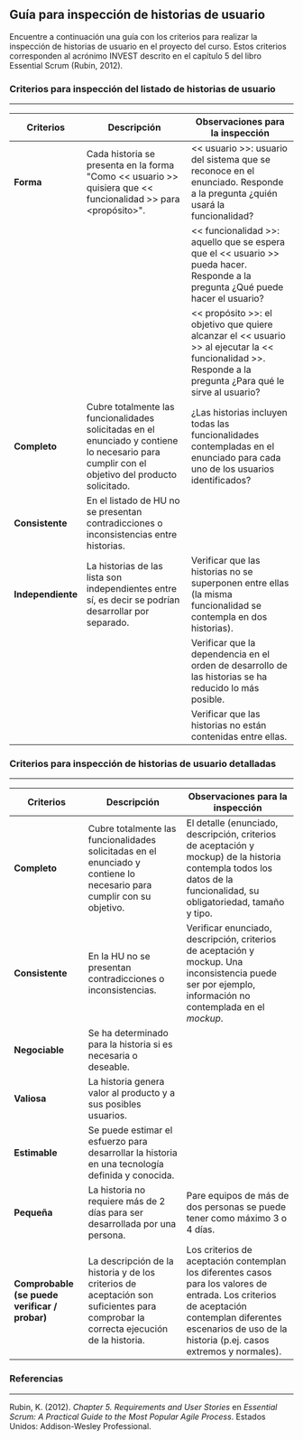 ## Guía para inspección de historias de usuario

Encuentre a continuación una guía con los criterios para realizar la inspección de historias de usuario en el proyecto del curso. Estos criterios corresponden al acrónimo INVEST descrito en el capítulo 5 del libro Essential Scrum (Rubin, 2012).

### Criterios para inspección del listado de historias de usuario
---

| Criterios                                 | Descripción                                                                                                                                    | Observaciones para la inspección                                                                                                                                                                               |
|-------------------------------------------|------------------------------------------------------------------------------------------------------------------------------------------------|----------------------------------------------------------------------------------------------------------------------------------------------------------------------------------------------------------------|
| **Forma**                                     | Cada historia se presenta en la forma "Como << usuario >> quisiera que << funcionalidad >> para <propósito>".                                          | << usuario >>: usuario del sistema que se reconoce en el enunciado. Responde a la pregunta ¿quién usará la funcionalidad?                                                                                          |
|                                           |                                                                                                                                                | << funcionalidad >>: aquello que se espera que el << usuario >> pueda hacer. Responde a la pregunta ¿Qué puede hacer el usuario?                                                                                       |
|                                           |                                                                                                                                                | << propósito >>: el objetivo que quiere alcanzar el << usuario >> al ejecutar la << funcionalidad >>. Responde a la pregunta ¿Para qué le sirve al usuario?                                                               |
| **Completo**                                  | Cubre totalmente las funcionalidades solicitadas en el enunciado y contiene lo necesario para cumplir con el objetivo del producto solicitado. | ¿Las historias incluyen todas las funcionalidades contempladas en el enunciado para cada uno de los usuarios identificados?                                                                                    |
| **Consistente**                               | En el listado de HU no se presentan contradicciones o inconsistencias entre historias.                                                         |                                                                                                                                                                                                                |
| **Independiente**                             |  La historias de las lista son independientes entre sí, es decir se podrían desarrollar por separado.                                           | Verificar que las historias no se superponen entre ellas (la misma funcionalidad se contempla en dos historias).                                                                                                |
|                                           |                                                                                                                                                | Verificar que la dependencia en el orden de desarrollo de las historias se ha reducido lo más posible.                                                                                                          |
|                                           |                                                                                                                                               | Verificar que las historias no están contenidas entre ellas.                                                                                                                                                   |


### Criterios para inspección de historias de usuario detalladas
---

| Criterios                                 | Descripción                                                                                                                                    | Observaciones para la inspección                                                                                                                                                                               |
|-------------------------------------------|------------------------------------------------------------------------------------------------------------------------------------------------|----------------------------------------------------------------------------------------------------------------------------------------------------------------------------------------------------------------|
| **Completo**                                  | Cubre totalmente las funcionalidades solicitadas en el enunciado y contiene lo necesario para cumplir con su objetivo.                         | El detalle (enunciado, descripción, criterios de aceptación y mockup) de la historia contempla todos los datos de la funcionalidad, su obligatoriedad, tamaño y tipo.                                          |
| **Consistente**                               | En la HU no se presentan contradicciones o inconsistencias.                                                                                    | Verificar enunciado, descripción, criterios de aceptación y mockup. Una inconsistencia puede ser por ejemplo, información no contemplada en el *mockup*.                                                        |
| **Negociable**                                | Se ha determinado para la historia si es necesaria o deseable.                                                                                  |                                                                                                                                                                                                                |
| **Valiosa**                                   | La historia genera valor al producto y a sus posibles usuarios.                                                                                |                                                                                                                                                                                                                |
| **Estimable**                                 | Se puede estimar el esfuerzo para desarrollar la historia en una tecnología definida y conocida.                                               |                                                                                                                                                                                                                |
| **Pequeña**                                   | La historia no requiere más de 2 días para ser desarrollada por una persona.                                                                   | Pare equipos de más de dos personas se puede tener como máximo 3 o 4 días.                                                                                                                                     |
| **Comprobable (se puede verificar / probar)** | La descripción de la historia y de los criterios de aceptación son suficientes para comprobar la correcta ejecución de la historia.            | Los criterios de aceptación contemplan los diferentes casos para los valores de entrada. Los criterios de aceptación contemplan diferentes escenarios de uso de la historia (p.ej. casos extremos y normales). |


### Referencias
---

Rubin, K. (2012). *Chapter 5. Requirements and User Stories* en *Essential Scrum: A Practical Guide to the Most Popular Agile Process*. Estados Unidos: Addison-Wesley Professional.

